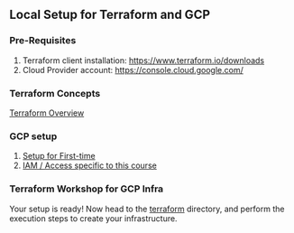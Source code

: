 ## Local Setup for Terraform and GCP

### Pre-Requisites
1. Terraform client installation: https://www.terraform.io/downloads
2. Cloud Provider account: https://console.cloud.google.com/

### Terraform Concepts
[Terraform Overview](1_terraform_overview.md)

### GCP setup

1. [Setup for First-time](2_gcp_overview.md#initial-setup)
2. [IAM / Access specific to this course](2_gcp_overview.md#setup-for-access)

### Terraform Workshop for GCP Infra
Your setup is ready!
Now head to the [terraform](terraform) directory, and perform the execution steps to create your infrastructure.
